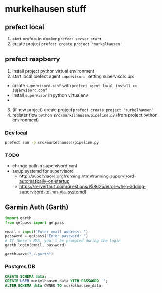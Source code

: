 # murkelhausen stuff

## prefect local

1. start prefect in docker `prefect server start`
2. create project `prefect create project 'murkelhausen'`

## prefect raspberry

1. install project python virtual environment
2. start local prefect agent `supervisord`, setting supervisord up:
  - create `supervisord.conf` with `prefect agent local install >> supervisord.conf`
  - install `supervisor` in python virtualenv
  - 
3. (if new project) create project `prefect create project 'murkelhausen'`
4. register flow `python src/murkelhausen/pipeline.py` (from project python environment)


### Dev local

```bash
prefect run -p src/murkelhausen/pipeline.py
```

### TODO
- change path in supervisord.conf
- setup systemd for supervisord
    - http://supervisord.org/running.html#running-supervisord-automatically-on-startup
    - https://serverfault.com/questions/958625/error-when-adding-supervisord-to-run-via-systemd)


## Garmin Auth (Garth)

```python
import garth
from getpass import getpass

email = input("Enter email address: ")
password = getpass("Enter password: ")
# If there's MFA, you'll be prompted during the login
garth.login(email, password)

garth.save("~/.garth")
```


### Postgres DB

```sql
CREATE SCHEMA data;
CREATE USER murkelhausen_data WITH PASSWORD '';
ALTER SCHEMA data OWNER TO murkelhausen_data;
```
